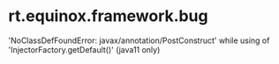 # rt.equinox.framework.bug
'NoClassDefFoundError: javax/annotation/PostConstruct' while using of 'InjectorFactory.getDefault()' (java11 only)

